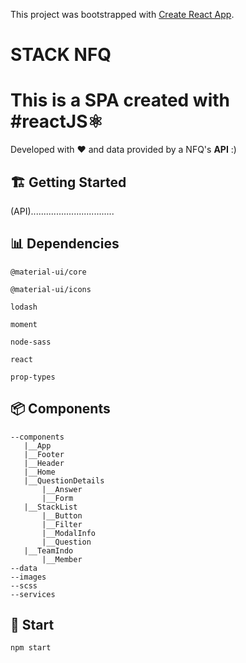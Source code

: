 
This project was bootstrapped with [Create React App](https://github.com/facebook/create-react-app).

# STACK NFQ
# This is a SPA created with #reactJS⚛

Developed with ❤️ and data provided by a NFQ's **API** :)

## 🏗 Getting Started
(API).................................

## 📊 Dependencies
```
@material-ui/core
```
```
@material-ui/icons
```
```
lodash
```
```
moment
```
```
node-sass
```
```
react
```
```
prop-types
```

## 📦 Components
```
--components
   |__App
   |__Footer
   |__Header
   |__Home
   |__QuestionDetails
       |__Answer
       |__Form
   |__StackList
       |__Button
       |__Filter
       |__ModalInfo
       |__Question
   |__TeamIndo
       |__Member
--data
--images
--scss
--services
```

## 🎉 Start
```
npm start
```